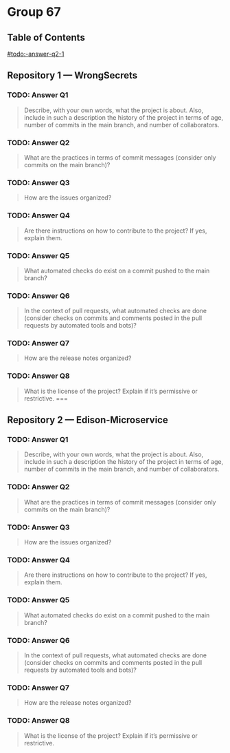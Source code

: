 # Group 67

## Table of Contents
[#todo:-answer-q2-1](#todo-answer-q1)
## Repository 1 — WrongSecrets
### TODO: Answer Q1
> Describe, with your own words, what the project is about. Also, include in such a description the history of the project in terms of age, number of commits in the main branch, and number of collaborators.

### TODO: Answer Q2
> What are the practices in terms of commit messages (consider only commits on the main branch)?

### TODO: Answer Q3
> How are the issues organized?

### TODO: Answer Q4
> Are there instructions on how to contribute to the project? If yes, explain them.

### TODO: Answer Q5
> What automated checks do exist on a commit pushed to the main branch?

### TODO: Answer Q6
> In the context of pull requests, what automated checks are done (consider checks on commits and comments posted in the pull requests by automated tools and bots)?

### TODO: Answer Q7
> How are the release notes organized?

### TODO: Answer Q8
> What is the license of the project? Explain if it’s permissive or restrictive.
=== 
## Repository 2 — Edison-Microservice
### TODO: Answer Q1
> Describe, with your own words, what the project is about. Also, include in such a description the history of the project in terms of age, number of commits in the main branch, and number of collaborators.

### TODO: Answer Q2
> What are the practices in terms of commit messages (consider only commits on the main branch)?

### TODO: Answer Q3
> How are the issues organized?

### TODO: Answer Q4
> Are there instructions on how to contribute to the project? If yes, explain them.

### TODO: Answer Q5
> What automated checks do exist on a commit pushed to the main branch?

### TODO: Answer Q6
> In the context of pull requests, what automated checks are done (consider checks on commits and comments posted in the pull requests by automated tools and bots)?

### TODO: Answer Q7
> How are the release notes organized?

### TODO: Answer Q8
> What is the license of the project? Explain if it’s permissive or restrictive.
